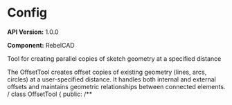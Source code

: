 # Config

**API Version:** 1.0.0

**Component:** RebelCAD

Tool for creating parallel copies of sketch geometry at a specified distance

The OffsetTool creates offset copies of existing geometry (lines, arcs, circles)
at a user-specified distance. It handles both internal and external offsets and
maintains geometric relationships between connected elements.
/
class OffsetTool {
public:
    /**


